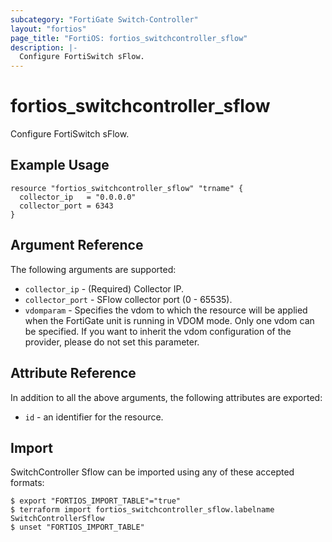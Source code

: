 ```yaml
---
subcategory: "FortiGate Switch-Controller"
layout: "fortios"
page_title: "FortiOS: fortios_switchcontroller_sflow"
description: |-
  Configure FortiSwitch sFlow.
---
```


# fortios_switchcontroller_sflow
Configure FortiSwitch sFlow.

## Example Usage

```hcl
resource "fortios_switchcontroller_sflow" "trname" {
  collector_ip   = "0.0.0.0"
  collector_port = 6343
}
```

## Argument Reference

The following arguments are supported:

* `collector_ip` - (Required) Collector IP.
* `collector_port` - SFlow collector port (0 - 65535).
* `vdomparam` - Specifies the vdom to which the resource will be applied when the FortiGate unit is running in VDOM mode. Only one vdom can be specified. If you want to inherit the vdom configuration of the provider, please do not set this parameter.


## Attribute Reference

In addition to all the above arguments, the following attributes are exported:
* `id` - an identifier for the resource.

## Import

SwitchController Sflow can be imported using any of these accepted formats:
```
$ export "FORTIOS_IMPORT_TABLE"="true"
$ terraform import fortios_switchcontroller_sflow.labelname SwitchControllerSflow
$ unset "FORTIOS_IMPORT_TABLE"
```
